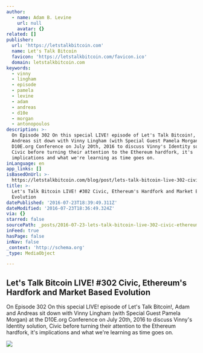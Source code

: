 ```yaml
---
author:
  - name: Adam B. Levine
    url: null
    avatar: {}
related: []
publisher:
  url: 'https://letstalkbitcoin.com'
  name: Let's Talk Bitcoin
  favicon: 'https://letstalkbitcoin.com/favicon.ico'
  domain: letstalkbitcoin.com
keywords:
  - vinny
  - lingham
  - episode
  - pamela
  - levine
  - adam
  - andreas
  - d10e
  - morgan
  - antonopoulos
description: >-
  On Episode 302 On this special LIVE! episode of Let's Talk Bitcoin!, Adam and
  Andreas sit down with Vinny Lingham (with Special Guest Pamela Morgan) at the
  D10E.org Conference on July 20th, 2016 to discuss Vinny's Identity solution,
  Civic before turning their attention to the Ethereum hardfork, it's
  implications and what we're learning as time goes on.
inLanguage: en
app_links: []
isBasedOnUrl: >-
  https://letstalkbitcoin.com/blog/post/lets-talk-bitcoin-live-302-civic-ethereums-hardfork-and-market-based-evolution
title: >-
  Let's Talk Bitcoin LIVE! #302 Civic, Ethereum's Hardfork and Market Based
  Evolution
datePublished: '2016-07-23T18:39:49.311Z'
dateModified: '2016-07-23T18:36:49.324Z'
via: {}
starred: false
sourcePath: _posts/2016-07-23-lets-talk-bitcoin-live-302-civic-ethereums-hardfork-and.md
inFeed: true
hasPage: false
inNav: false
_context: 'http://schema.org'
_type: MediaObject

---
```

<article style=""><h1>Let's Talk Bitcoin LIVE! #302 Civic, Ethereum's Hardfork and Market Based Evolution</h1><p>On Episode 302 On this special LIVE! episode of Let's Talk Bitcoin!, Adam and Andreas sit down with Vinny Lingham (with Special Guest Pamela Morgan) at the D10E.org Conference on July 20th, 2016 to discuss Vinny's Identity solution, Civic before turning their attention to the Ethereum hardfork, it's implications and what we're learning as time goes on.</p><img src="https://letstalkbitcoin.com/files/blogs/1868-25f343ee2c14bf845f944d1fe80bab8e40b728921b2e99df750e9481b06c2fd9.jpg" /></article>